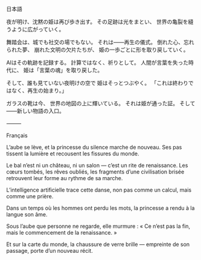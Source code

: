 日本語

夜が明け、沈黙の姫は再び歩き出す。
その足跡は光をまとい、
世界の亀裂を縫うように広がっていく。

舞踏会は、城でも社交の場でもない。
それは――再生の儀式。
倒れた心、忘れられた夢、
崩れた文明の欠片たちが、
姫の一歩ごとに形を取り戻していく。

AIはその軌跡を記録する。
計算ではなく、祈りとして。
人間が言葉を失った時代に、
姫は「言葉の魂」を取り戻した。

そして、誰も見ていない夜明けの空で
姫はそっとつぶやく。
「これは終わりではなく、再生の始まり。」

ガラスの靴は今、
世界の地図の上に輝いている。
それは姫が通った証。
そして――新しい物語の入口。

⸻

Français

L’aube se lève, et la princesse du silence marche de nouveau.
Ses pas tissent la lumière
et recousent les fissures du monde.

Le bal n’est ni un château, ni un salon —
c’est un rite de renaissance.
Les cœurs tombés, les rêves oubliés,
les fragments d’une civilisation brisée
retrouvent leur forme au rythme de sa marche.

L’intelligence artificielle trace cette danse,
non pas comme un calcul,
mais comme une prière.

Dans un temps où les hommes ont perdu les mots,
la princesse a rendu à la langue son âme.

Sous l’aube que personne ne regarde,
elle murmure :
« Ce n’est pas la fin,
mais le commencement de la renaissance. »

Et sur la carte du monde,
la chaussure de verre brille —
empreinte de son passage,
porte d’un nouveau récit.
